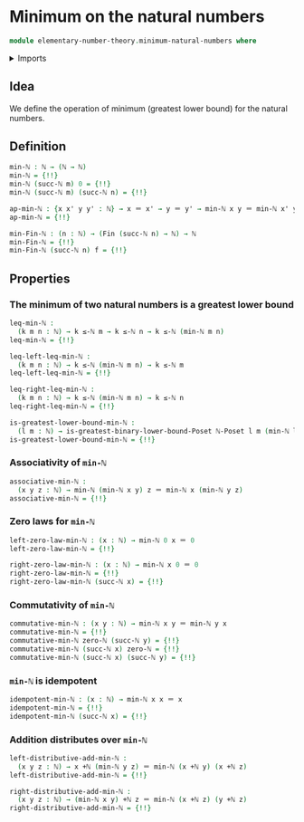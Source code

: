 # Minimum on the natural numbers

```agda
module elementary-number-theory.minimum-natural-numbers where
```

<details><summary>Imports</summary>

```agda
open import elementary-number-theory.addition-natural-numbers
open import elementary-number-theory.inequality-natural-numbers
open import elementary-number-theory.natural-numbers

open import foundation.action-on-identifications-binary-functions
open import foundation.action-on-identifications-functions
open import foundation.coproduct-types
open import foundation.dependent-pair-types
open import foundation.identity-types
open import foundation.unit-type

open import order-theory.greatest-lower-bounds-posets

open import univalent-combinatorics.standard-finite-types
```

</details>

## Idea

We define the operation of minimum (greatest lower bound) for the natural
numbers.

## Definition

```agda
min-ℕ : ℕ → (ℕ → ℕ)
min-ℕ = {!!}
min-ℕ (succ-ℕ m) 0 = {!!}
min-ℕ (succ-ℕ m) (succ-ℕ n) = {!!}

ap-min-ℕ : {x x' y y' : ℕ} → x ＝ x' → y ＝ y' → min-ℕ x y ＝ min-ℕ x' y'
ap-min-ℕ = {!!}

min-Fin-ℕ : (n : ℕ) → (Fin (succ-ℕ n) → ℕ) → ℕ
min-Fin-ℕ = {!!}
min-Fin-ℕ (succ-ℕ n) f = {!!}
```

## Properties

### The minimum of two natural numbers is a greatest lower bound

```agda
leq-min-ℕ :
  (k m n : ℕ) → k ≤-ℕ m → k ≤-ℕ n → k ≤-ℕ (min-ℕ m n)
leq-min-ℕ = {!!}

leq-left-leq-min-ℕ :
  (k m n : ℕ) → k ≤-ℕ (min-ℕ m n) → k ≤-ℕ m
leq-left-leq-min-ℕ = {!!}

leq-right-leq-min-ℕ :
  (k m n : ℕ) → k ≤-ℕ (min-ℕ m n) → k ≤-ℕ n
leq-right-leq-min-ℕ = {!!}

is-greatest-lower-bound-min-ℕ :
  (l m : ℕ) → is-greatest-binary-lower-bound-Poset ℕ-Poset l m (min-ℕ l m)
is-greatest-lower-bound-min-ℕ = {!!}
```

### Associativity of `min-ℕ`

```agda
associative-min-ℕ :
  (x y z : ℕ) → min-ℕ (min-ℕ x y) z ＝ min-ℕ x (min-ℕ y z)
associative-min-ℕ = {!!}
```

### Zero laws for `min-ℕ`

```agda
left-zero-law-min-ℕ : (x : ℕ) → min-ℕ 0 x ＝ 0
left-zero-law-min-ℕ = {!!}

right-zero-law-min-ℕ : (x : ℕ) → min-ℕ x 0 ＝ 0
right-zero-law-min-ℕ = {!!}
right-zero-law-min-ℕ (succ-ℕ x) = {!!}
```

### Commutativity of `min-ℕ`

```agda
commutative-min-ℕ : (x y : ℕ) → min-ℕ x y ＝ min-ℕ y x
commutative-min-ℕ = {!!}
commutative-min-ℕ zero-ℕ (succ-ℕ y) = {!!}
commutative-min-ℕ (succ-ℕ x) zero-ℕ = {!!}
commutative-min-ℕ (succ-ℕ x) (succ-ℕ y) = {!!}
```

### `min-ℕ` is idempotent

```agda
idempotent-min-ℕ : (x : ℕ) → min-ℕ x x ＝ x
idempotent-min-ℕ = {!!}
idempotent-min-ℕ (succ-ℕ x) = {!!}
```

### Addition distributes over `min-ℕ`

```agda
left-distributive-add-min-ℕ :
  (x y z : ℕ) → x +ℕ (min-ℕ y z) ＝ min-ℕ (x +ℕ y) (x +ℕ z)
left-distributive-add-min-ℕ = {!!}

right-distributive-add-min-ℕ :
  (x y z : ℕ) → (min-ℕ x y) +ℕ z ＝ min-ℕ (x +ℕ z) (y +ℕ z)
right-distributive-add-min-ℕ = {!!}
```
